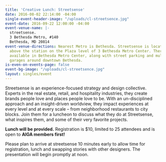 ```yaml
---
title: 'Creative Lunch: Streetsense'
date: 2016-08-02 22:14:00 -04:00
single-event-header-image: "/uploads/cl-streetsence.jpg"
event-date: 2016-09-22 12:00:00 -04:00
event-venue-name: |-
  streetsense.
  3 Bethesda Metro, #140
  Bethesda, MD 20814
event-venue-directions: Nearest Metro is Bethesda. Streetsense is located directly
  above the station on the Plaza level of 3 Bethesda Metro Center. There is paid parking
  available in Bethesda Metro Center, along with street parking and multiple parking
  garages around downtown Bethesda.
is-even-on-events-page: false
event-bg-image: "/uploads/cl-streetsence.jpg"
layout: singles/event
---
```


Streetsense is an experience-focused strategy and design collective. Experts in the real estate, retail, and hospitality industries, they create brands people love and places people love to be. With an un-disciplined approach and an insight-driven worldview, they impact experiences at every level and at every scale – from neighborhood restaurants to city blocks. Join them for a luncheon to discuss what they do at Streetsense, what inspires them, and some of their very favorite projects.

**Lunch will be provided.** Registration is $10, limited to 25 attendees and is open to **AIGA members first!**

Please plan to arrive at streetsense 10 minutes early to allow time for registration, lunch and swapping stories with other designers. The presentation will begin promptly at noon.